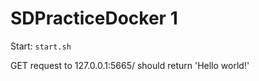 # SDPracticeDocker 1
Start: `start.sh`

GET request to 127.0.0.1:5665/ should return 'Hello world!'

